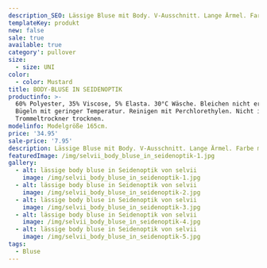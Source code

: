 ```yaml
---
description_SEO: Lässige Bluse mit Body. V-Ausschnitt. Lange Ärmel. Farbe Mustard von Selvii
templateKey: produkt
new: false
sale: true
available: true
category': pullover
size:
  - size: UNI
color:
  - color: Mustard
title: BODY-BLUSE IN SEIDENOPTIK
productinfo: >-
  60% Polyester, 35% Viscose, 5% Elasta. 30°C Wäsche. Bleichen nicht erlaubt.
  Bügeln mit geringer Temperatur. Reinigen mit Perchlorethylen. Nicht im
  Trommeltrockner trocknen.
modelinfo: Modelgröße 165cm.
price: '34.95'
sale-price: '7.95'
description: Lässige Bluse mit Body. V-Ausschnitt. Lange Ärmel. Farbe mustard.
featuredImage: /img/selvii_body_bluse_in_seidenoptik-1.jpg
gallery:
  - alt: lässige body bluse in Seidenoptik von selvii
    image: /img/selvii_body_bluse_in_seidenoptik-1.jpg
  - alt: lässige body bluse in Seidenoptik von selvii
    image: /img/selvii_body_bluse_in_seidenoptik-2.jpg
  - alt: lässige body bluse in Seidenoptik von selvii
    image: /img/selvii_body_bluse_in_seidenoptik-3.jpg
  - alt: lässige body bluse in Seidenoptik von selvii
    image: /img/selvii_body_bluse_in_seidenoptik-4.jpg
  - alt: lässige body bluse in Seidenoptik von selvii
    image: /img/selvii_body_bluse_in_seidenoptik-5.jpg
tags:
  - Bluse
---
```


